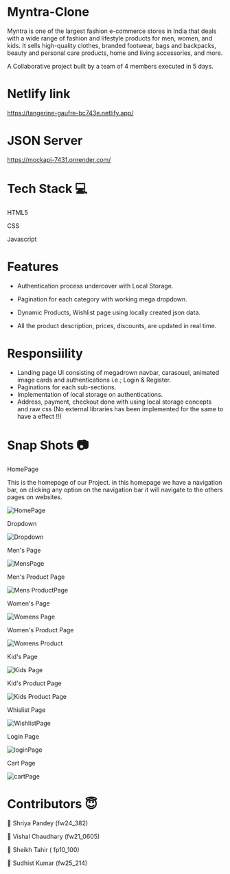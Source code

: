 # Myntra-Clone
Myntra is one of the largest fashion e-commerce stores in India that deals with a wide range of fashion and lifestyle products for men, women, and kids. It sells high-quality clothes, branded footwear, bags and backpacks, beauty and personal care products, home and living accessories, and more.

A Collaborative project built by a team of 4 members executed in 5 days.

# Netlify link

https://tangerine-gaufre-bc743e.netlify.app/

# JSON Server

https://mockapi-7431.onrender.com/

# Tech Stack 💻

HTML5

CSS

Javascript

# Features

- Authentication process undercover with Local Storage.

- Pagination for each category with working mega dropdown.

- Dynamic Products, Wishlist page using locally created json data.

- All the product description, prices, discounts, are updated in real time.

# Responsiility
- Landing page UI consisting of megadrown navbar, carasouel, animated image cards and authentications i.e.; Login & Register.
- Paginations for each sub-sections.
- Implementation of local storage on authentications.
- Address, payment, checkout done with using local storage concepts and raw css (No external libraries has been implemented for the same to have a effect !!)

# Snap Shots 📷

HomePage

This is the homepage of our Project. in this homepage we have a navigation bar, on clicking any option on the navigation bar it will navigate to the others pages on websites.

![HomePage](https://user-images.githubusercontent.com/121331538/229402206-cc6a829d-4844-438a-9a6c-5d46316393cb.png)

Dropdown

![Dropdown](https://user-images.githubusercontent.com/121331538/229402814-b510015c-87ad-4861-94ac-ed400ff83132.png)

Men's Page

![MensPage](https://user-images.githubusercontent.com/121331538/229403489-a4bea578-1a49-44f9-a49c-7a139bd004b6.png)

Men's Product Page

![Mens ProductPage](https://user-images.githubusercontent.com/121331538/229403530-b21198ff-fa54-4bae-9037-71252be7f894.png)

Women's Page

![Womens Page](https://user-images.githubusercontent.com/121331538/229404120-ac5f8ebc-a67b-460d-a7c0-0ba0fc5d108f.png)

Women's Product Page

![Womens Product](https://user-images.githubusercontent.com/121331538/229404164-f0707c68-1cf3-4a39-9163-98c849882d43.png)

Kid's Page

![Kids Page](https://user-images.githubusercontent.com/121331538/229405298-b96b5d29-3e99-49c8-8874-abc5aa6e96b7.png)

Kid's Product Page

![Kids Product Page](https://user-images.githubusercontent.com/121331538/229405332-fde27011-5d24-4371-9c09-68f5ce911d62.png)

Whislist Page

![WishlistPage](https://user-images.githubusercontent.com/121331538/229406112-6ebd562c-cf14-46ff-bc21-219cf1fb9074.png)

Login Page

![loginPage](https://user-images.githubusercontent.com/121331538/229406310-962b619e-7e8d-4622-8f7c-60740cafc3c9.png)

Cart Page

![cartPage](https://user-images.githubusercontent.com/121331538/229418648-6a50aaa6-53e8-4c20-9a87-b3243f1fb9c6.png)

# Contributors 😇
👤 Shriya Pandey (fw24_382)

👤 Vishal Chaudhary (fw21_0605)

👤 Sheikh Tahir (	fp10_100)

👤 Sudhist Kumar (fw25_214)




